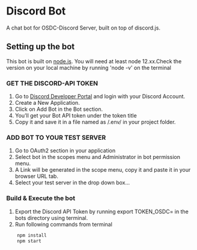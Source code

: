 # Discord Bot 
A chat bot for OSDC-Discord Server, built on top of discord.js.

## Setting up the bot

This bot is built on  [node.js](https://nodejs.org/en/). You will need at least node 12.xx.Check the version on your local machine by running 'node -v' on the terminal 

### GET THE DISCORD-API TOKEN

1. Go to [Discord Developer Portal](https://discord.com/developers/applications) and login with your Discord Account.
2. Create a New Application.
3. Click on Add Bot in the Bot section.
4. You’ll get your Bot API token under the token title
5. Copy it and save it in a file named as /.env/ in your project folder.

### ADD BOT TO YOUR TEST SERVER

1. Go to OAuth2 section in your application
2. Select bot in the scopes menu and Administrator in bot permission menu.
3. A Link will be generated in the scope menu, copy it and paste it in your browser URL tab.
4. Select your test server in the drop down box...
 

### Build & Execute the bot

1. Export the Discord API Token by running export TOKEN_OSDC=<your-token> in the bots directory using terminal.
2. Run following commands from terminal
```bash
    npm install
    npm start
```
